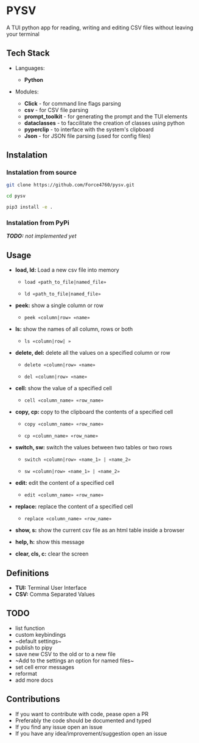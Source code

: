 # PYSV
A TUI python app for reading, writing and editing CSV files without leaving your terminal

## Tech Stack
* Languages:
    * **Python**

* Modules:
    * **Click** - for command line flags parsing
    * **csv** - for CSV file parsing
    * **prompt_toolkit** - for generating the prompt and the TUI elements
    * **dataclasses** - to faccilitate the creation of classes using python
    * **pyperclip** - to interface with the system's clipboard
    * **Json** - for JSON file parsing (used for config files)

## Instalation

### Instalation from source
```sh
git clone https://github.com/Force4760/pysv.git

cd pysv

pip3 install -e .
```

### Instalation from PyPi
***TODO:*** *not implemented yet*

## Usage
* **load, ld:** Load a new csv file into memory

    * `load «path_to_file|named_file»`
 
    * `ld «path_to_file|named_file»`

* **peek:** show a single column or row
 
    * `peek «column|row» «name»`

* **ls:** show the names of all column, rows or both
 
    * `ls «column|row| »`

* **delete, del:** delete all the values on a specified column or row
 
    * `delete «column|row» «name»`
 
    * `del «column|row» «name»`

* **cell:** show the value of a specified cell
 
    * `cell «column_name» «row_name»`

* **copy, cp:** copy to the clipboard the contents of a specified cell
 
    * `copy «column_name» «row_name»`
 
    * `cp «column_name» «row_name»`

* **switch, sw:** switch the values between two tables or two rows
 
    * `switch «column|row» «name_1» | «name_2»`
 
    * `sw «column|row» «name_1» | «name_2»`

* **edit:** edit the content of a specified cell
 
    * `edit «column_name» «row_name»`

* **replace:** replace the content of a specified cell
 
    * `replace «column_name» «row_name»`

* **show, s:** show the current csv file as an html table inside a browser

* **help, h:** show this message

* **clear, cls, c:** clear the screen

## Definitions

* **TUI:** Terminal User Interface
* **CSV:** Comma Separated Values

## TODO

* list function
* custom keybindings
* ~default settings~
* publish to pipy
* save new CSV to the old or to a new file
* ~Add to the settings an option for named files~
* set cell error messages
* reformat
* add more docs

## Contributions
* If you want to contribute with code, pease open a PR
* Preferably the code should be documented and typed
* If you find any issue open an issue
* If you have any idea/improvement/suggestion open an issue
